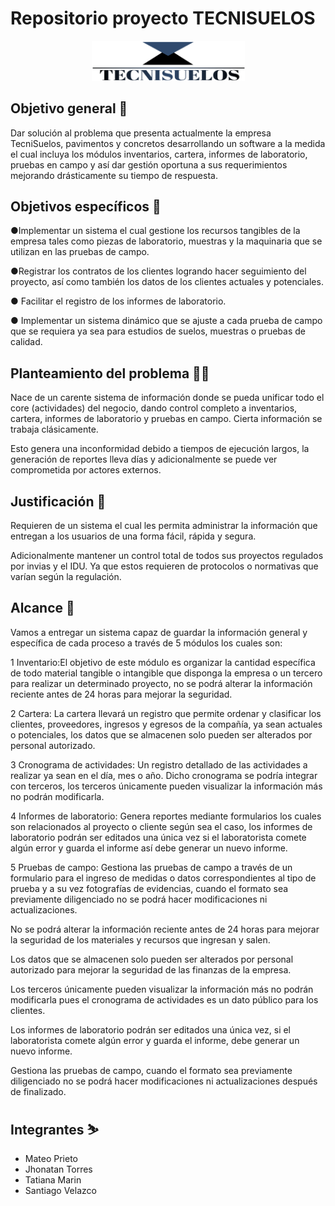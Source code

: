 # Repositorio proyecto TECNISUELOS
<p align="center"><img width="245" src="1 Trimestre/20230311_165536.png"></p>

## Objetivo general 🎯
Dar solución al problema que presenta actualmente la empresa TecniSuelos, pavimentos y concretos desarrollando un software a la medida el cual incluya los módulos inventarios, cartera, informes de laboratorio, pruebas en campo y así dar gestión oportuna a sus requerimientos mejorando drásticamente su tiempo de respuesta.


## Objetivos específicos 🎯
●Implementar un sistema el cual gestione los recursos tangibles de la 
empresa tales como piezas de laboratorio, muestras y la maquinaria que se utilizan en las pruebas de campo. 

●Registrar los contratos de los clientes logrando hacer seguimiento del proyecto, así como también los datos de los clientes actuales y potenciales.

● Facilitar el registro de los informes de laboratorio. 

● Implementar un sistema dinámico que se ajuste a cada prueba de campo que se requiera ya sea para estudios de suelos, muestras o pruebas de calidad. 


## Planteamiento del problema 😵‍💫
Nace de un carente sistema de información donde se pueda unificar todo el core (actividades) del negocio, dando control completo a inventarios, cartera, informes de laboratorio y pruebas en campo. Cierta información se trabaja clásicamente. 

Esto genera una inconformidad debido a tiempos de ejecución largos, la generación de reportes lleva días y adicionalmente se puede ver comprometida por actores externos.


## Justificación 📃
Requieren de un sistema el cual les permita administrar la información que entregan a los usuarios de una forma fácil, rápida y segura. 

Adicionalmente mantener un control total de todos sus proyectos regulados por invias y el IDU. Ya que estos requieren de protocolos o normativas que varían según la regulación.

## Alcance 🚀
Vamos a entregar un sistema capaz de guardar la información general y específica de cada proceso a través de 5 módulos los cuales son:

1 Inventario:El objetivo de este módulo es organizar la cantidad específica de todo material tangible o intangible que disponga la empresa o un tercero para realizar un determinado proyecto, no se podrá alterar la información reciente antes de 24 horas para mejorar la seguridad. 

2 Cartera: La cartera llevará un registro que permite ordenar y clasificar los clientes, proveedores, ingresos y egresos de la compañía, ya sean actuales o potenciales, los datos que se almacenen solo pueden ser alterados por personal autorizado.

3 Cronograma de actividades: Un registro detallado de las actividades a realizar ya sean en el día, mes o año. Dicho cronograma se podría integrar con terceros, los terceros únicamente pueden visualizar la información más no podrán modificarla.

4 Informes de laboratorio: Genera reportes mediante formularios los cuales son relacionados al proyecto o cliente según sea el caso, los informes de laboratorio podrán ser editados una única vez si el laboratorista comete algún error y guarda el informe así debe generar un nuevo informe. 

5 Pruebas de campo: Gestiona las pruebas de campo a través de un formulario para el ingreso de medidas o datos correspondientes al tipo de prueba y a su vez fotografías de evidencias, cuando el formato sea previamente diligenciado no se podrá hacer modificaciones ni actualizaciones.

No se podrá alterar la información reciente antes de 24 horas para mejorar la seguridad de los materiales y recursos que ingresan y salen.

Los datos que se almacenen solo pueden ser alterados por personal autorizado para mejorar la seguridad de las finanzas de la empresa.

Los terceros únicamente pueden visualizar la información más no podrán modificarla pues el cronograma de actividades es un dato público para los clientes.

Los informes de laboratorio podrán ser editados una única vez, si el laboratorista comete algún error y guarda el informe, debe generar un nuevo informe.
 
Gestiona las pruebas de campo, cuando el formato sea previamente diligenciado no se podrá hacer modificaciones ni actualizaciones después de finalizado.

## Integrantes ⛷️
- Mateo Prieto
- Jhonatan Torres 
- Tatiana Marin 
- Santiago Velazco


